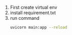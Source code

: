 1) First create virtual env
2) install requirement.txt
3) run command
   ```bash
   uvicorn main:app --reload
   ```
   
